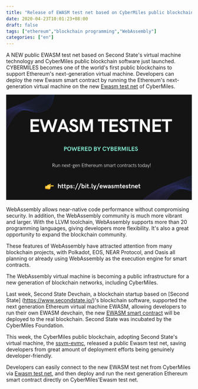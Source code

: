 ```yaml
---
title: "Release of EWASM test net based on CyberMiles public blockchain"
date: 2020-04-23T10:01:23+08:00
draft: false
tags: ["ethereum","blockchain programming","WebAssembly"] 
categories: ["en"] 
---
```


A NEW public EWASM test net based on Second State's virtual machine technology and CyberMiles public blockchain software just launched. CYBERMILES becomes one of the world's first public blockchains to support Ethereum's next-generation virtual machine. Developers can deploy the new Ewasm smart contract by running the Ethereum's next-generation virtual machine on the new [Ewasm test net](https://docs.secondstate.io/devchain/getting-started/cybermiles-ewasm-testnet) of CyberMiles.

![CyberMiles Ewasm TestNet](/images/20200423-ewasm-testnet-01.png)

WebAssembly allows near-native code performance without compromising security. In addition, the WebAssembly community is much more vibrant and larger. With the LLVM toolchain, WebAssembly supports more than 20 programming languages, giving developers more flexibility. It's also a great opportunity to expand the blockchain community.

These features of WebAssembly have attracted attention from many blockchain projects, with Polkadot, EOS, NEAR Protocol, and Oasis all planning or already using WebAssembly as the execution engine for smart contracts.

The WebAssembly virtual machine is becoming a public infrastructure for a new generation of blockchain networks, including CyberMiles.

Last week, Second State Devchain, a blockchain startup based on [Second State] (https://www.secondstate.io/)'s blockchain software, supported the next generation Ethereum virtual machine EWASM, allowing developers to run their own EWASM devchain, the new [EWASM smart contract](https://docs.secondstate.io/devchain/getting-started/run-an-Ewasm-smart-contract) will be deployed to the real blockchain. Second State was incubated by the CyberMiles Foundation.

This week, the CyberMiles public blockchain, adopting Second State's virtual machine, the [ssvm-evmc](https://github.com/second-state/SSVM), released a public Ewasm test net, saving developers from great amount of deployment efforts being genuinely developer-friendly.

Developers can easily connect to the new EWASM test net from CyberMiles via  [Ewasm test net](https://docs.secondstate.io/devchain/getting-started/cybermiles-ewasm-testnet), and then deploy and run the next generation Ethereum smart contract directly on CyberMiles'Ewasm test net.







